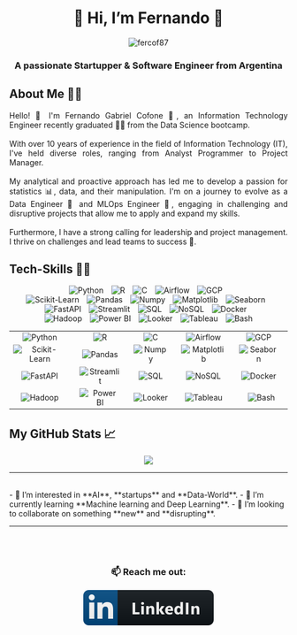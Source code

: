 <h1 align="center">👋 Hi, I’m Fernando 👋</h1>
<p align="center"> <img src="https://komarev.com/ghpvc/?username=fercof87&label=Profile%20views&color=0e75b6&style=flat" alt="fercof87" /> </p>
<h3 align="center">A passionate Startupper & Software Engineer from Argentina</h3>

<h2>About Me 👨‍💻</h2>
<p align="justify">
  Hello! 👋 I'm Fernando Gabriel Cofone 🤵, an Information Technology Engineer recently graduated 👨‍🎓 from the Data Science bootcamp.<br><br>
  With over 10 years of experience in the field of Information Technology (IT), I've held diverse roles, ranging from Analyst Programmer to Project Manager.<br><br>
  My analytical and proactive approach has led me to develop a passion for statistics 📊, data, and their manipulation. I'm on a journey to evolve as a Data Engineer 🔧 and MLOps Engineer 🤖, engaging in challenging and disruptive projects that allow me to apply and expand my skills.<br><br>
  Furthermore, I have a strong calling for leadership and project management. I thrive on challenges and lead teams to success 🌟. <br>
</p>

<h2>Tech-Skills 👨‍🚀</h2>
<div align="center" style="margin-bottom: 10px">
  <img src="https://img.shields.io/badge/Python-3776AB?logo=python&logoColor=white" alt="Python" style="max-width: 100%; margin-right: 10px;">
  <img src="https://img.shields.io/badge/R-276DC3?logo=r&logoColor=white" alt="R" style="max-width: 100%; margin-right: 10px;">
  <img src="https://img.shields.io/badge/C-A8B9CC?logo=c&logoColor=white" alt="C" style="max-width: 100%; margin-right: 10px;">
  <img src="https://img.shields.io/badge/Airflow-017CEE?logo=apache-airflow&logoColor=white" alt="Airflow" style="max-width: 100%; margin-right: 10px;">
  <img src="https://img.shields.io/badge/GCP-4285F4?logo=google-cloud&logoColor=white" alt="GCP" style="max-width: 100%; margin-right: 10px;">
  <br>
  <img src="https://img.shields.io/badge/Scikit_Learn-F7931E?logo=scikit-learn&logoColor=white" alt="Scikit-Learn" style="max-width: 100%; margin-right: 10px;">
  <img src="https://img.shields.io/badge/Pandas-150458?logo=pandas&logoColor=white" alt="Pandas" style="max-width: 100%; margin-right: 10px;">
  <img src="https://img.shields.io/badge/Numpy-013243?logo=numpy&logoColor=white" alt="Numpy" style="max-width: 100%; margin-right: 10px;">
  <img src="https://img.shields.io/badge/Matplotlib-3776AB?logo=python&logoColor=white" alt="Matplotlib" style="max-width: 100%; margin-right: 10px;">
  <img src="https://img.shields.io/badge/Seaborn-3776AB?logo=python&logoColor=white" alt="Seaborn" style="max-width: 100%; margin-right: 10px;">
  <br>
  <img src="https://img.shields.io/badge/FastAPI-009688?logo=fastapi&logoColor=white" alt="FastAPI" style="max-width: 100%; margin-right: 10px;">
  <img src="https://img.shields.io/badge/Streamlit-FF4B4B?logo=streamlit&logoColor=white" alt="Streamlit" style="max-width: 100%; margin-right: 10px;">
  <img src="https://img.shields.io/badge/SQL-4479A1?logo=sql&logoColor=white" alt="SQL" style="max-width: 100%; margin-right: 10px;">
  <img src="https://img.shields.io/badge/NoSQL-4DB33D?logo=mongodb&logoColor=white" alt="NoSQL" style="max-width: 100%; margin-right: 10px;">
  <img src="https://img.shields.io/badge/Docker-2496ED?logo=docker&logoColor=white" alt="Docker" style="max-width: 100%; margin-right: 10px;">
  <br>
  <img src="https://img.shields.io/badge/Hadoop-FC6526?logo=apache-hadoop&logoColor=white" alt="Hadoop" style="max-width: 100%; margin-right: 10px;">
  <img src="https://img.shields.io/badge/Power_BI-F2C811?logo=power-bi&logoColor=white" alt="Power BI" style="max-width: 100%; margin-right: 10px;">
  <img src="https://img.shields.io/badge/Looker-0051AB?logo=looker&logoColor=white" alt="Looker" style="max-width: 100%; margin-right: 10px;">
  <img src="https://img.shields.io/badge/Tableau-E97627?logo=tableau&logoColor=white" alt="Tableau" style="max-width: 100%; margin-right: 10px;">
  <img src="https://img.shields.io/badge/Bash-4EAA25?logo=gnu-bash&logoColor=white" alt="Bash" style="max-width: 100%;">
</div>


<table align="center" style="margin-bottom: 10px; border: none;">
  <tr>
    <td align="center">
      <img src="https://img.shields.io/badge/Python-3776AB?logo=python&logoColor=white" alt="Python" style="max-width: 100%; margin-right: 10px;">
    </td>
    <td align="center">
      <img src="https://img.shields.io/badge/R-276DC3?logo=r&logoColor=white" alt="R" style="max-width: 100%; margin-right: 10px;">
    </td>
    <td align="center">
      <img src="https://img.shields.io/badge/C-A8B9CC?logo=c&logoColor=white" alt="C" style="max-width: 100%; margin-right: 10px;">
    </td>
    <td align="center">
      <img src="https://img.shields.io/badge/Airflow-017CEE?logo=apache-airflow&logoColor=white" alt="Airflow" style="max-width: 100%; margin-right: 10px;">
    </td>
    <td align="center">
      <img src="https://img.shields.io/badge/GCP-4285F4?logo=google-cloud&logoColor=white" alt="GCP" style="max-width: 100%; margin-right: 10px;">
    </td>
  </tr>
  <tr>
    <td align="center">
      <img src="https://img.shields.io/badge/Scikit_Learn-F7931E?logo=scikit-learn&logoColor=white" alt="Scikit-Learn" style="max-width: 100%; margin-right: 10px;">
    </td>
    <td align="center">
      <img src="https://img.shields.io/badge/Pandas-150458?logo=pandas&logoColor=white" alt="Pandas" style="max-width: 100%; margin-right: 10px;">
    </td>
    <td align="center">
      <img src="https://img.shields.io/badge/Numpy-013243?logo=numpy&logoColor=white" alt="Numpy" style="max-width: 100%; margin-right: 10px;">
    </td>
    <td align="center">
      <img src="https://img.shields.io/badge/Matplotlib-3776AB?logo=python&logoColor=white" alt="Matplotlib" style="max-width: 100%; margin-right: 10px;">
    </td>
    <td align="center">
      <img src="https://img.shields.io/badge/Seaborn-3776AB?logo=python&logoColor=white" alt="Seaborn" style="max-width: 100%; margin-right: 10px;">
    </td>
  </tr>
  <tr>
    <td align="center">
      <img src="https://img.shields.io/badge/FastAPI-009688?logo=fastapi&logoColor=white" alt="FastAPI" style="max-width: 100%; margin-right: 10px;">
    </td>
    <td align="center">
      <img src="https://img.shields.io/badge/Streamlit-FF4B4B?logo=streamlit&logoColor=white" alt="Streamlit" style="max-width: 100%; margin-right: 10px;">
    </td>
    <td align="center">
      <img src="https://img.shields.io/badge/SQL-4479A1?logo=sql&logoColor=white" alt="SQL" style="max-width: 100%; margin-right: 10px;">
    </td>
    <td align="center">
      <img src="https://img.shields.io/badge/NoSQL-4DB33D?logo=mongodb&logoColor=white" alt="NoSQL" style="max-width: 100%; margin-right: 10px;">
    </td>
    <td align="center">
      <img src="https://img.shields.io/badge/Docker-2496ED?logo=docker&logoColor=white" alt="Docker" style="max-width: 100%; margin-right: 10px;">
    </td>
  </tr>
  <tr>
    <td align="center">
      <img src="https://img.shields.io/badge/Hadoop-FC6526?logo=apache-hadoop&logoColor=white" alt="Hadoop" style="max-width: 100%; margin-right: 10px;">
    </td>
    <td align="center">
      <img src="https://img.shields.io/badge/Power_BI-F2C811?logo=power-bi&logoColor=white" alt="Power BI" style="max-width: 100%; margin-right: 10px;">
    </td>
    <td align="center">
      <img src="https://img.shields.io/badge/Looker-0051AB?logo=looker&logoColor=white" alt="Looker" style="max-width: 100%; margin-right: 10px;">
    </td>
    <td align="center">
      <img src="https://img.shields.io/badge/Tableau-E97627?logo=tableau&logoColor=white" alt="Tableau" style="max-width: 100%; margin-right: 10px;">
    </td>
    <td align="center">
      <img src="https://img.shields.io/badge/Bash-4EAA25?logo=gnu-bash&logoColor=white" alt="Bash" style="max-width: 100%;">
    </td>
  </tr>
</table>

<h2>My GitHub Stats 📈</h2>
<div align="center">
  <a href="https://github.com/fercof87/github-readme-stats">
      <img height=200 align="center" src="https://github-readme-stats.vercel.app/api?username=fercof87&theme=tokyonight" />
  </a>
</div>

<hr />
<br>
- 👀 I’m interested in **AI**, **startups** and **Data-World**.
- 🤖 I’m currently learning **Machine learning and Deep Learning**.
- 💪 I’m looking to collaborate on something **new** and **disrupting**.
<br>
<hr />

<br><br>
<h3 align="center">📫 Reach me out:</h3>
<div align="center">
  <a href="https://www.linkedin.com/in/fercof87/">
    <img src="https://github.com/MikeCodesDotNET/ColoredBadges/raw/master/svg/social/linkedin.svg" alt="linkedin" style="max-width: 100%;">
  </a>
</div>

<!--
**fercof87/fercof87** is a ✨ _special_ ✨ repository because its `README.md` (this file) appears on your GitHub profile. 
-->
